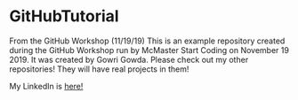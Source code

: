 # GitHubTutorial
From the GitHub Workshop (11/19/19)
This is an example repository created during the GitHub Workshop run by McMaster Start Coding on November 19 2019. It was created by Gowri Gowda.
Please check out my other repositories! They will have real projects in them!

My LinkedIn is [here!](https://www.linkedin.com/in/gowri-gowda/)